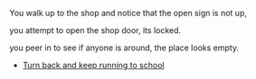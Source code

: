 You walk up to the shop and notice that the open sign is not up,

you attempt to open the shop door, its locked.

you peer in to see if anyone is around, the place looks empty. 

- [Turn back and keep running to school](3.md)